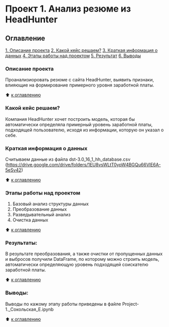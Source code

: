 # Проект 1. Анализ резюме из HeadHunter

## Оглавление
[1. Описание проекта](https://https://github.com/eka23sokol/project_1_ds/tree/main//README.md#Описание-проекта)
[2. Какой кейс решаем?](https://github.com/eka23sokol/project_1_ds/tree/main/README.md#Какой-кейс-решаем)
[3. Краткая информация о данных](https://github.com/eka23sokol/sf_data_science/tree/main/project_0/project_0/README.md#Краткая-информация-о-данных)
[4. Этапы работы над проектом](https://github.com/eka23sokol/sf_data_science/tree/main/project_0/project_0/README.md#Этапы-работы-над-проектом)
[5. Результат](https://github.com/eka23sokol/sf_data_science/tree/main/project_0/project_0/README.md#Результат)
[6. Выводы](https://github.com/eka23sokol/sf_data_science/tree/main/project_0/project_0/README.md#Выводы)

### Описание проекта
Проанализиоровать резюме с сайта HeadHunter, выявить признаки, влияющие на формирование примерного уровня заработной платы.

:arrow_up: [к оглавлению](https://github.com/eka23sokol/project_1_ds/tree/main/README.md#Оглавление)

### Какой кейс решаем?
Компания HeadHunter хочет построить модель, которая бы автоматически определяла примерный уровень заработной платы, подходящей пользователю, исходя из информации, которую он указал о себе.

### Краткая информация о данных
Считываем данные из файла dst-3.0_16_1_hh_database.csv (https://drive.google.com/drive/folders/1EU8vsWLtT0ypW4BGQu66VlE6A-5eSv42)

:arrow_up: [к оглавлению](https://github.com/eka23sokol/project_1_ds/tree/main/README.md#Оглавление)

### Этапы работы над проектом 
1. Базовый анализ структуры данных
2. Преобразование данных
3. Разведывательный анализ
4. Очистка данных


:arrow_up: [к оглавлению](https://github.com/eka23sokol/project_1_ds/tree/main/README.md#Оглавление)


### Результаты:  
В результате преобразования, а также очистки от пропущенных данных и выбросов получили DataFrame, по которому можно строить модель, автоматически определяющую уровень подходящей соискателю заработной платы. 

:arrow_up: [к оглавлению](https://github.com/eka23sokol/project_1_ds/tree/main/README.md#Оглавление)


### Выводы:  
Выводы по кажому этапу работы приведены в файле Project-1._Сокольская_Е.ipynb

:arrow_up: [к оглавлению](https://github.com/eka23sokol/project_1_ds/tree/main/README.md#Оглавление)